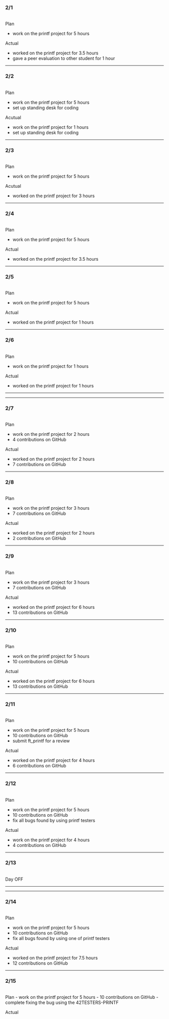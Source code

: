 <h3>2/1</h3><br>
Plan

- work on the printf project for 5 hours

Actual

- worked on the printf project for 3.5 hours
- gave a peer evaluation to other student for 1 hour

---

<h3>2/2</h3><br>
Plan

- work on the printf project for 5 hours
- set up standing desk for coding

Acutual

- work on the printf project for 1 hours
- set up standing desk for coding

---

<h3>2/3</h3><br>
Plan

- work on the printf project for 5 hours

Acutual

- worked on the printf project for 3 hours

---

<h3>2/4</h3><br>
Plan

- work on the printf project for 5 hours

Actual

- worked on the printf project for 3.5 hours

---

<h3>2/5</h3><br>
Plan

- work on the printf project for 5 hours

Actual

- worked on the printf project for 1 hours

---

<h3>2/6</h3><br>
Plan

- work on the printf project for 1 hours

Actual

- worked on the printf project for 1 hours


---
---

<h3>2/7</h3><br>
Plan

- work on the printf project for 2 hours
- 4 contributions on GitHub

Actual

- worked on the printf project for 2 hours
- 7 contributions on GitHub

---

<h3>2/8</h3><br>
Plan

- work on the printf project for 3 hours
- 7 contributions on GitHub

Actual

- worked on the printf project for 2 hours
- 2 contributions on GitHub

---

<h3>2/9</h3><br>
Plan

- work on the printf project for 3 hours
- 7 contributions on GitHub

Actual

- worked on the printf project for 6 hours
- 13 contributions on GitHub

---

<h3>2/10</h3><br>
Plan

- work on the printf project for 5 hours
- 10 contributions on GitHub

Actual

- worked on the printf project for 6 hours
- 13 contributions on GitHub

---

<h3>2/11</h3><br>
Plan

- work on the printf project for 5 hours
- 10 contributions on GitHub
- submit ft_printf for a review

Actual

- worked on the printf project for 4 hours
- 6 contributions on GitHub

---

<h3>2/12</h3><br>
Plan

- work on the printf project for 5 hours
- 10 contributions on GitHub
- fix all bugs found by using printf testers

Actual

- work on the printf project for 4 hours
- 4 contributions on GitHub

---

<h3>2/13</h3><br>
Day OFF

---
---

<h3>2/14</h3><br>
Plan

- work on the printf project for 5 hours
- 10 contributions on GitHub
- fix all bugs found by using one of printf testers

Actual

- worked on the printf project for 7.5 hours
- 12 contributions on GitHub

---

<h3>2/15</h3><br>
Plan
- work on the printf project for 5 hours
- 10 contributions on GitHub
- complete fixing the bug using the 42TESTERS-PRINTF

Actual
